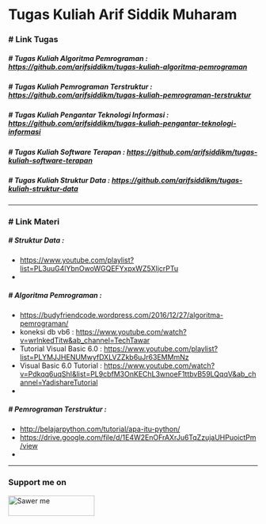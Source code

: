 # Tugas Kuliah Arif Siddik Muharam 

### # Link Tugas 
##### # Tugas Kuliah Algoritma Pemrograman : https://github.com/arifsiddikm/tugas-kuliah-algoritma-pemrograman 
##### # Tugas Kuliah Pemrograman Terstruktur : https://github.com/arifsiddikm/tugas-kuliah-pemrograman-terstruktur
##### # Tugas Kuliah Pengantar Teknologi Informasi : https://github.com/arifsiddikm/tugas-kuliah-pengantar-teknologi-informasi
##### # Tugas Kuliah Software Terapan : https://github.com/arifsiddikm/tugas-kuliah-software-terapan
##### # Tugas Kuliah Struktur Data : https://github.com/arifsiddikm/tugas-kuliah-struktur-data 

--- 

### # Link Materi 

##### # Struktur Data : 
- https://www.youtube.com/playlist?list=PL3uuG4lYbnOwoWGQEFYxpxWZ5XljcrPTu
- 

##### # Algoritma Pemrograman : 
- https://budyfriendcode.wordpress.com/2016/12/27/algoritma-pemrograman/
- koneksi db vb6 : https://www.youtube.com/watch?v=wrlnkedTitw&ab_channel=TechTawar
- Tutorial Visual Basic 6.0 : https://www.youtube.com/playlist?list=PLYMJJHENUMwyfDXLVZZkb6uJr63EMMmNz
- Visual Basic 6.0 Tutorial : https://www.youtube.com/watch?v=Pdkqq6uqShI&list=PL9cbfM3OnKEChL3wnoeF1ttbvB59LQqqV&ab_channel=YadishareTutorial
- 

##### # Pemrograman Terstruktur : 
- http://belajarpython.com/tutorial/apa-itu-python/
- https://drive.google.com/file/d/1E4W2EnOFrAXrJu6TqZzujaUHPuoictPm/view
- 

---

### Support me on
<a href="https://saweria.co/arifsiddikm" target="_blank"><img src="https://user-images.githubusercontent.com/26188697/180601310-e82c63e4-412b-4c36-b7b5-7ba713c80380.png" alt="Sawer me" height="41" width="174"></a>